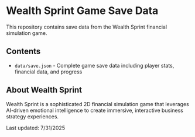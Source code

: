 # Wealth Sprint Game Save Data

This repository contains save data from the Wealth Sprint financial simulation game.

## Contents

- `data/save.json` - Complete game save data including player stats, financial data, and progress

## About Wealth Sprint

Wealth Sprint is a sophisticated 2D financial simulation game that leverages AI-driven emotional intelligence to create immersive, interactive business strategy experiences.

Last updated: 7/31/2025
